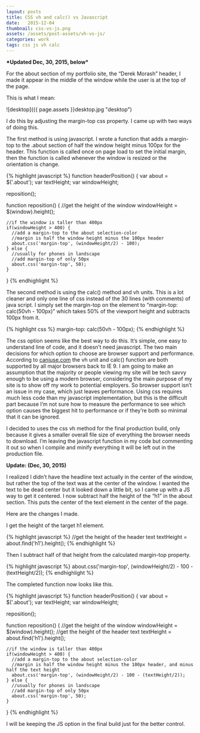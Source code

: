 ```yaml
---
layout: posts
title: CSS vh and calc() vs Javascript
date:   2015-12-04
thumbnail: css-vs-js.png
assets: /assets/post-assets/vh-vs-js/
categories: work
tags: css js vh calc
---
```

**\*Updated Dec, 30, 2015, below\***

For the about section of my portfolio site, the “Derek Morash” header, I made it appear in the middle of the window while the user is at the top of the page.

This is what I mean:

![desktop]({{ page.assets }}desktop.jpg "desktop")

I do this by adjusting the margin-top css property. I came up with two ways of doing this.

The first method is using javascript. I wrote a function that adds a margin-top to the .about section of half the window height minus 100px for the header. This function is called once on page load to set the initial margin, then the function is called whenever the window is resized or the orientation is change.

{% highlight javascript %}
function headerPosition() {
  var about = $('.about');
  var textHeight;
  var windowHeight;

  reposition();

  function reposition() {
    //get the height of the window
    windowHeight = $(window).height();

    //if the window is taller than 400px
    if(windowHeight > 400) {
      //add a margin-top to the about selection-color
      //margin is half the window height minus the 100px header
      about.css('margin-top', (windowHeight/2) - 100);
    } else {
      //usually for phones in landscape
      //add margin-top of only 50px
      about.css('margin-top', 50);
    }
  }
{% endhighlight %}

The second method is using the calc() method and vh units. This is a lot cleaner and only one line of css instead of the 30 lines (with comments) of java script. I simply set the margin-top on the element to “margin-top: calc(50vh - 100px)” which takes 50% of the viewport height and subtracts 100px from it.

{% highlight css %}
margin-top: calc(50vh - 100px);
{% endhighlight %}

The css option seems like the best way to do this. It’s simple, one easy to understand line of code, and it doesn’t need javascript. The two main decisions for which option to choose are browser support and performance. According to <a href="http://caniuse.com/" target="blank">caniuse.com</a> the vh unit and calc() function are both supported by all major browsers back to IE 9. I am going to make an assumption that the majority or people viewing my site will be tech savvy enough to be using a modern browser, considering the main purpose of my site is to show off my work to potential employers. So browser support isn’t an issue in my case, which just leaves performance. Using css requires much less code than my javascript implementation, but this is the difficult part because I’m not sure how to measure the performance to see which option causes the biggest hit to performance or if they’re both so minimal that it can be ignored.

I decided to uses the css vh method for the final production build, only because it gives a smaller overall file size of everything the browser needs to download. I’m leaving the javascript function in my code but commenting it out so when I compile and minify everything it will be left out in the production file.

**Update: (Dec, 30, 2015)**

I realized I didn’t have the headline text actually in the center of the window, but rather the top of the text was at the center of the window. I wanted the text to be dead center but it looked down a little bit, so I came up with a JS way to get it centered. I now subtract half the height of the “h1” in the about section. This puts the center of the text element in the center of the page.

Here are the changes I made.

I get the height of the target h1 element.

{% highlight javascript %}
//get the height of the header text
textHeight = about.find('h1').height();
{% endhighlight %}

Then I subtract half of that height from the calculated margin-top property.

{% highlight javascript %}
about.css('margin-top', (windowHeight/2) - 100 - (textHeight/2));
{% endhighlight %}

The completed function now looks like this.

{% highlight javascript %}
function headerPosition() {
  var about = $('.about');
  var textHeight;
  var windowHeight;

  reposition();

  function reposition() {
    //get the height of the window
    windowHeight = $(window).height();
    //get the height of the header text
    textHeight = about.find('h1').height();

    //if the window is taller than 400px
    if(windowHeight > 400) {
      //add a margin-top to the about selection-color
      //margin is half the window height minus the 100px header, and minus half the text height
      about.css('margin-top', (windowHeight/2) - 100 - (textHeight/2));
    } else {
      //usually for phones in landscape
      //add margin-top of only 50px
      about.css('margin-top', 50);
    }
  }
{% endhighlight %}

I will be keeping the JS option in the final build just for the better control.
